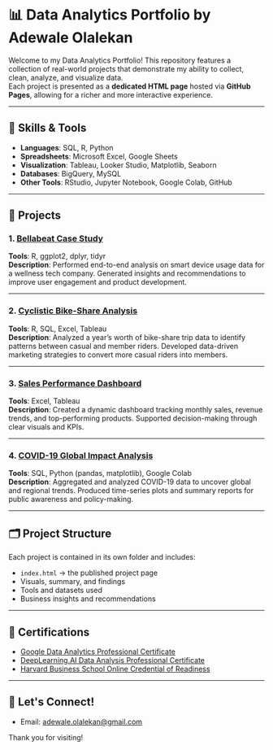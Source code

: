 # 📊 Data Analytics Portfolio by Adewale Olalekan

Welcome to my Data Analytics Portfolio! This repository features a collection of real-world projects that demonstrate my ability to collect, clean, analyze, and visualize data.  
Each project is presented as a **dedicated HTML page** hosted via **GitHub Pages**, allowing for a richer and more interactive experience.

---

## 🧠 Skills & Tools

- **Languages**: SQL, R, Python
- **Spreadsheets**: Microsoft Excel, Google Sheets
- **Visualization**: Tableau, Looker Studio, Matplotlib, Seaborn
- **Databases**: BigQuery, MySQL
- **Other Tools**: RStudio, Jupyter Notebook, Google Colab, GitHub

---

## 📁 Projects

### 1. [Bellabeat Case Study](link-to-project-folder)
**Tools**: R, ggplot2, dplyr, tidyr  
**Description**: Performed end-to-end analysis on smart device usage data for a wellness tech company. Generated insights and recommendations to improve user engagement and product development.

---

### 2. [Cyclistic Bike-Share Analysis](link-to-project-folder)
**Tools**: R, SQL, Excel, Tableau  
**Description**: Analyzed a year’s worth of bike-share trip data to identify patterns between casual and member riders. Developed data-driven marketing strategies to convert more casual riders into members.

---

### 3. [Sales Performance Dashboard](link-to-project-folder)
**Tools**: Excel, Tableau  
**Description**: Created a dynamic dashboard tracking monthly sales, revenue trends, and top-performing products. Supported decision-making through clear visuals and KPIs.

---

### 4. [COVID-19 Global Impact Analysis](link-to-project-folder)
**Tools**: SQL, Python (pandas, matplotlib), Google Colab  
**Description**: Aggregated and analyzed COVID-19 data to uncover global and regional trends. Produced time-series plots and summary reports for public awareness and policy-making.

---

## 🗂 Project Structure

Each project is contained in its own folder and includes:
- `index.html` → the published project page
- Visuals, summary, and findings
- Tools and datasets used
- Business insights and recommendations

---

## 📌 Certifications

- [Google Data Analytics Professional Certificate](https://coursera.org/verify/professional-cert/A26CF2B47KBU)  
- [DeepLearning.AI Data Analysis Professional Certificate](https://coursera.org/verify/professional-cert/ASUW8HX98NP6)  
- [Harvard Business School Online Credential of Readiness](https://online.hbs.edu/verify-certificate?dvid=1BY73U8X)

---

## 🤝 Let's Connect!

<!-- - [LinkedIn](https://www.linkedin.com/in/yourprofile) -->
<!-- - [Twitter/X](https://twitter.com/yourhandle) -->
- Email: adewale.olalekan@gmail.com

Thank you for visiting!

